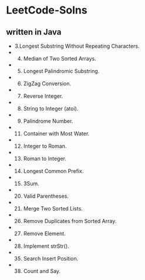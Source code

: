 # LeetCode-Solns
## written in Java

- 3.Longest Substring Without Repeating Characters.
- 4. Median of Two Sorted Arrays.
- 5. Longest Palindromic Substring.
- 6. ZigZag Conversion.
- 7. Reverse Integer.
- 8. String to Integer (atoi).
- 9. Palindrome Number.
- 11. Container with Most Water.
- 12. Integer to Roman.
- 13. Roman to Integer.
- 14. Longest Common Prefix.
- 15. 3Sum.
- 20. Valid Parentheses.
- 21. Merge Two Sorted Lists.
- 26. Remove Duplicates from Sorted Array.
- 27. Remove Element.
- 28. Implement strStr().
- 35. Search Insert Position.
- 38. Count and Say.

